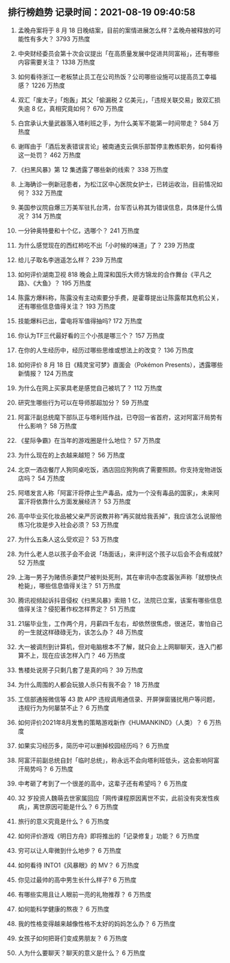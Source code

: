 
## 排行榜趋势 记录时间：2021-08-19 09:40:58
  
  1. 孟晚舟案将于 8 月 18 日晚结案，目前的案情进展怎么样？孟晚舟被释放的可能性有多大？ 3793 万热度
    
  2. 中央财经委员会第十次会议提出「在高质量发展中促进共同富裕」，还有哪些内容需要关注？ 1338 万热度
    
  3. 如何看待浙江一老板禁止员工在公司热饭？公司哪些设施可以提高员工幸福感？ 1226 万热度
    
  4. 双汇「废太子」「炮轰」其父「偷漏税 2 亿美元」，「违规关联交易」致双汇损失逾 8 亿，真相究竟如何？ 670 万热度
    
  5. 白宫承认大量武器落入塔利班之手，为什么美军不能第一时间带走？ 584 万热度
    
  6. 谢晖由于「酒后发表错误言论」被南通支云俱乐部暂停主教练职务，如何看待这一处罚？ 462 万热度
    
  7. 《扫黑风暴》第 12 集透露了哪些新的线索？ 338 万热度
    
  8. 上海确诊一例新冠患者，为松江区中心医院女护士，已转运收治，目前情况如何？ 332 万热度
    
  9. 美国参议院自爆三万美军驻扎台湾，台军否认称其为错误信息，具体是什么情况？ 314 万热度
    
  10. 一分钟奥特曼和十个亿，选哪个？ 241 万热度
    
  11. 为什么感觉现在的西红柿吃不出「小时候的味道」了？ 239 万热度
    
  12. 给儿子取名李逍遥怎么样？ 239 万热度
    
  13. 如何评价湖南卫视 818 晚会上周深和国乐大师方锦龙的合作舞台《平凡之路》、《大鱼》？ 195 万热度
    
  14. 陈露方爆料称，陈露没有主动索要分手费，是霍尊提出让陈露帮其危机公关，还有哪些信息值得关注？ 193 万热度
    
  15. 技能爆料已出，雷电将军值得抽吗? 172 万热度
    
  16. 你认为TF三代最好看的三个小孩是哪三个？ 157 万热度
    
  17. 在你的人生经历中，经历过哪些思维或想法上的改变？ 136 万热度
    
  18. 如何评价 8 月 18 日《精灵宝可梦》直面会（Pokémon Presents），透露哪些新情报？ 124 万热度
    
  19. 为什么在网上买家具老是感觉自己被坑了？ 112 万热度
    
  20. 研究生哪些行为可以在导师那超加分？ 59 万热度
    
  21. 阿富汗副总统麾下部队正与塔利班作战，已夺回一省首府，这对阿富汗局势有什么影响？ 58 万热度
    
  22. 《星际争霸》在当年的游戏圈是什么地位？ 57 万热度
    
  23. 为什么现在的上衣越来越短？ 56 万热度
    
  24. 北京一酒店餐厅人狗同桌吃饭，酒店回应狗狗病了需要照顾。你支持宠物进饭店吗？ 54 万热度
    
  25. 阿塔发言人称「阿富汗将停止生产毒品，成为一个没有毒品的国家」，未来阿富汗将依靠什么方面发展经济？ 53 万热度
    
  26. 高中毕业买化妆品被父亲严厉说教并称“再买就给我丢掉”，我应该怎么说服他练习化妆是步入社会必须？ 53 万热度
    
  27. 为什么五条人这么受欢迎？ 53 万热度
    
  28. 为什么老人总以孩子会不会说「场面话」，来评判这个孩子以后会不会有成就? 52 万热度
    
  29. 上海一男子为赌债杀妻焚尸被判处死刑，其在审讯中态度嚣张声称「就想快点枪毙」，哪些信息值得关注？ 51 万热度
    
  30. 腾讯视频起诉抖音侵权《扫黑风暴》索赔 1 亿，法院已立案，该案有哪些信息值得关注？侵犯著作权怎样界定？ 51 万热度
    
  31. 21届毕业生，工作两个月，月薪四千左右，却依然很焦虑，很迷茫，害怕自己的一生就这样碌碌无为，该怎么办？ 48 万热度
    
  32. 大一被调剂到计算机，但对电脑根本不了解，就只会上上网聊聊天，连入门都算不上，现在应该怎样入门？ 46 万热度
    
  33. 售楼处说房子只剩几套了是真的吗？ 39 万热度
    
  34. 为什么周围的人都会玩狼人杀只有我不会？ 18 万热度
    
  35. 工信部通报微信等 43 款 APP 违规调用通信录、开屏弹窗骚扰用户等问题，违规行为为何屡禁不止？ 6 万热度
    
  36. 如何评价2021年8月发售的策略游戏新作《HUMANKIND》（人类）？ 6 万热度
    
  37. 如果实习经历多，简历中可以删掉校园经历吗？ 6 万热度
    
  38. 阿富汗前副总统自封「临时总统」，称永远不会向塔利班低头，这会影响阿富汗局势吗？ 6 万热度
    
  39. 中考砸了考到了一个很差的高中，这辈子还有希望吗？ 6 万热度
    
  40. 32 岁投资人魏萌去世家属回应「网传课程原因离世不实，此前没有突发性疾病」，离世原因可能是什么？ 6 万热度
    
  41. 旅行的意义究竟是什么？ 6 万热度
    
  42. 如何评价游戏《明日方舟》即将推出的「记录修复」功能？ 6 万热度
    
  43. 穷可以让人卑微到什么地步？ 6 万热度
    
  44. 如何看待 INTO1《风暴眼》的 MV？ 6 万热度
    
  45. 你见过最帅的高中男生长什么样子? 6 万热度
    
  46. 有哪些实用且让人眼前一亮的礼物推荐？ 6 万热度
    
  47. 如何能科学健康的熬夜？ 6 万热度
    
  48. 我的性格变得越来越像性格不太好的妈妈怎么办？ 6 万热度
    
  49. 女孩子如何把哥们变成男朋友？ 6 万热度
    
  50. 人为什么要聊天？聊天的意义是什么？ 6 万热度
    